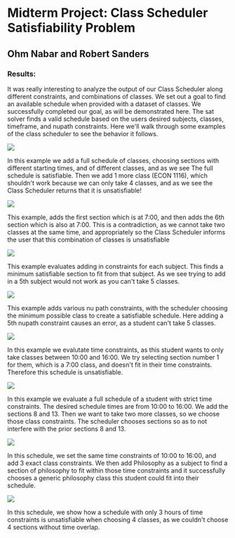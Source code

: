 # Midterm Project: Class Scheduler Satisfiability Problem
## Ohm Nabar and Robert Sanders

### Results:
It was really interesting to analyze the output of our Class Scheduler along 
different constraints, and combinations of classes.  We set out a goal to 
find an available schedule when provided with a dataset of classes.  We
successfully completed our goal, as will be demonstrated here.  The sat solver
finds a valid schedule based on the users desired subjects, classes,
timeframe, and nupath constraints. Here we'll walk through some 
examples of the class scheduler to see the behavior it follows.
 
![](images/add%20class%20constraint.PNG)

In this example we add a full schedule of classes, choosing sections
with different starting times, and of different classes, and as we see
The full schedule is satisfiable.  Then we add 1 more class (ECON
1116), which shouldn't work because we can only take 4 classes, and as
we see the Class Scheduler returns that it is unsatisfiable! 
 
![](images/section%20constraint%20unsatisfiable.PNG)

This example, adds the first section which is at 7:00, and then adds the 6th section which is also
at 7:00.  This is a contradiction, as we cannot take two classes at the same time, and appropriately so
the Class Scheduler informs the user that this combination of classes is unsatisfiable

![](images/subject%20constraint%20unsatisfiable.PNG)

This example evaluates adding in constraints for each subject.  This finds a minimum satisfiable section
to fit from that subject.  As we see trying to add in a 5th subject would not work as you can't take
5 classes.

![](images/add_nupath_constraint.PNG)

This example adds various nu path constraints, with the scheduler choosing the minimum possible class 
to create a satisfiable schedule.  Here adding a 5th nupath constraint causes an error, as a student
can't take 5 classes.

![](images/unsatisfiable%20time%20constraint.PNG)

In this example we evalutate time constraints, as this student wants to only take classes between 10:00 
and 16:00.  We try selecting section number 1 for them, which is a 7:00 class, and doesn't fit in their 
time constraints.  Therefore this schedule is unsatisfiable.

![](images/time%20with%20class%20constraint.PNG)

In this example we evaluate a full schedule of a student with strict time constraints.  The desired
schedule times are from 10:00 to 16:00.  We add the sections 8 and 13.  Then we want to take two more
classes, so we choose those class constraints.  The scheduler chooses sections so as to not interfere
with the prior sections 8 and 13.

![](images/subject%20constraint%20in%20limited%20time.PNG)

In this schedule, we set the same time constraints of 10:00 to 16:00, and add 3 exact class constraints.
We then add Philosophy as a subject to find a section of philosophy to fit within those time constraints
and it successfully chooses a generic philosophy class this student could fit into their schedule.

![](images/no%20time%20satisfiability.PNG)

In this schedule, we show how a schedule with only 3 hours of time constraints is unsatisfiable when 
choosing 4 classes, as we couldn't choose 4 sections without time overlap.
